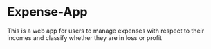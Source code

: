 # Expense-App
This is a web app for users to manage expenses with respect to their incomes and classify whether they are in loss or profit
